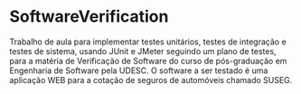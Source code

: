 # SoftwareVerification
Trabalho de aula para implementar testes unitários, testes de integração e testes de sistema, usando JUnit e JMeter seguindo um plano de testes, para a matéria de Verificação de Software do curso de pós-graduação em Engenharia de Software pela UDESC. O software a ser testado é uma aplicação WEB para a cotação de seguros de automóveis chamado SUSEG.
